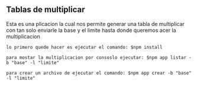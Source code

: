 ## Tablas de multiplicar

Esta es una plicacion la cual nos permite generar una tabla de multiplicar
con tan solo enviarle la base y el limite hasta donde queremos acer la multiplicacion

```
lo primero quede hacer es ejecutar el comando: $npm install
```
```
para mostar la multiplicacion por consoslo ejecutar: $npm app listar -b "base" -l "limite"
```

```
para crear un archivo de ejecutar el comando: $npm app crear -b "base" -l "limite"
```